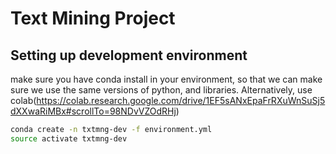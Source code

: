 # Text Mining Project

## Setting up development environment

make sure you have conda install in your environment, so that we can make sure we use the same versions of python, and libraries. Alternatively, use colab(https://colab.research.google.com/drive/1EF5sANxEpaFrRXuWnSuSj5dXXwaRiMBx#scrollTo=98NDvVZOdRHj)

```sh
conda create -n txtmng-dev -f environment.yml
source activate txtmng-dev
```
